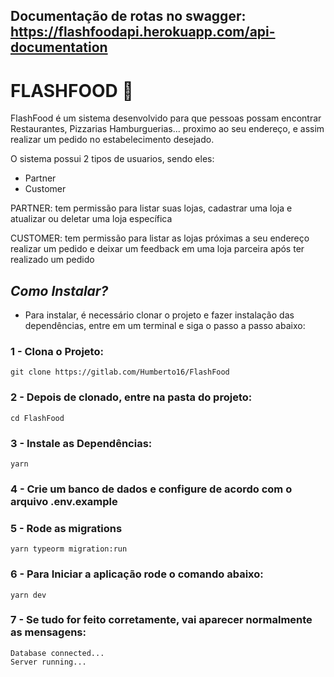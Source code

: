 ## Documentação de rotas no swagger: https://flashfoodapi.herokuapp.com/api-documentation

# FLASHFOOD 🍟

FlashFood é um sistema desenvolvido para que pessoas possam encontrar Restaurantes, Pizzarias Hamburguerias... proximo ao seu endereço, e assim realizar um pedido no estabelecimento desejado.

O sistema possui 2 tipos de usuarios, sendo eles:

- Partner
- Customer

PARTNER:
tem permissão para listar suas lojas, cadastrar uma loja e atualizar ou deletar uma loja específica

CUSTOMER:
tem permissão para listar as lojas próximas a seu endereço realizar um pedido e deixar um feedback em uma loja parceira após ter realizado um pedido

## **_Como Instalar?_**

- Para instalar, é necessário clonar o projeto e fazer instalação das dependências, entre em um terminal e siga o passo a passo abaixo:

### 1 - Clona o Projeto:

```
git clone https://gitlab.com/Humberto16/FlashFood

```

### 2 - Depois de clonado, entre na pasta do projeto:

```
cd FlashFood

```

### 3 - Instale as Dependências:

```
yarn

```

### 4 - Crie um banco de dados e configure de acordo com o arquivo .env.example


### 5 - Rode as migrations

```
yarn typeorm migration:run

```

### 6 - Para Iniciar a aplicação rode o comando abaixo:

```
yarn dev

```
### 7 - Se tudo for feito corretamente, vai aparecer normalmente as mensagens:

```
Database connected...
Server running...

```
